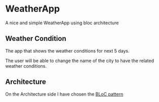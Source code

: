 # WeatherApp

A nice and simple WeatherApp using bloc architecture

## Weather Condition

The app that shows the weather conditions for next 5 days.

The user will be able to change the name of the city to have the related weather conditions.


## Architecture

On the Architecture side I have chosen the [BLoC pattern](https://bloclibrary.dev)
